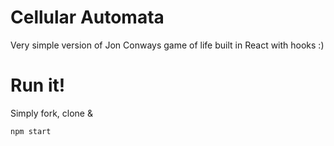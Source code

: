 # Cellular Automata

Very simple version of Jon Conways game of life built in React with hooks :)

# Run it!

Simply fork, clone & 
```bash
npm start
```
